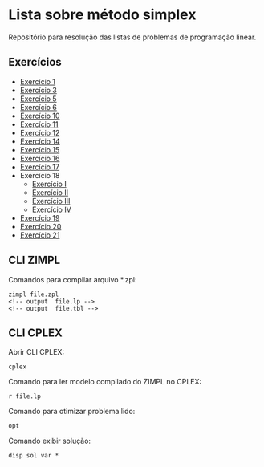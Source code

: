 # Lista sobre método simplex

Repositório para resolução das listas de problemas de programação linear.

## Exercícios

* [Exercício 1](01/README.md)
* [Exercício 3](03/README.md)
* [Exercício 5](05/README.md)
* [Exercício 6](06/README.md)
* [Exercício 10](10/README.md)
* [Exercício 11](11/README.md)
* [Exercício 12](12/README.md)
* [Exercício 14](14/README.md)
* [Exercício 15](15/README.md)
* [Exercício 16](16/README.md)
* [Exercício 17](17/README.md)
* Exercício 18
  * [Exercício I](18-I/README.md)  
  * [Exercício II](18-II/README.md)  
  * [Exercício III](18-III/README.md)  
  * [Exercício IV](18-IV/README.md)  
* [Exercício 19](19/README.md)
* [Exercício 20](20/README.md)
* [Exercício 21](21/README.md)

## CLI ZIMPL

Comandos para compilar arquivo *.zpl:

    zimpl file.zpl
    <!-- output  file.lp -->
    <!-- output  file.tbl -->

## CLI CPLEX

Abrir CLI CPLEX:

    cplex

Comando para ler modelo compilado do ZIMPL no CPLEX:

    r file.lp

Comando para otimizar problema lido:

    opt

Comando exibir solução:

    disp sol var *
